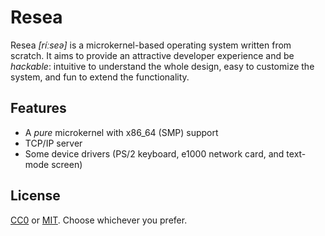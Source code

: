 Resea
=====
Resea *[ríːseə]* is a microkernel-based operating system written from scratch.
It aims to provide an attractive developer experience and be *hackable*:
intuitive to understand the whole design, easy to customize the system, and fun
to extend the functionality.

Features
--------
- A *pure* microkernel with x86_64 (SMP) support
- TCP/IP server
- Some device drivers (PS/2 keyboard, e1000 network card, and text-mode screen)

License
-------
[CC0](https://creativecommons.org/publicdomain/zero/1.0/) or
[MIT](https://opensource.org/licenses/MIT). Choose whichever you prefer.

